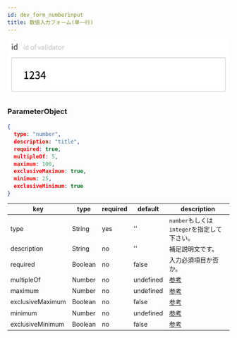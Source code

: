 ```yaml
---
id: dev_form_numberinput
title: 数値入力フォーム(単一行)
---
```


![form_numberinput](./assets/form_numberinput.png)

### ParameterObject

```json
{
  type: "number",
  description: "title",
  required: true,
  multipleOf: 5,
  maximum: 100,
  exclusiveMaximum: true,
  minimum: 25,
  exclusiveMinimum: true
}
```

| key | type | required | default | description |
| ---- | ---- | -------- | ------- | ----------- |
| type | String | yes | '' | `number`もしくは`integer`を指定して下さい。 |
| description | String | no | '' | 補足説明文です。 |
| required | Boolean | no | false | 入力必須項目か否か。 |
| multipleOf | Number | no | undefined | [参考](https://tools.ietf.org/html/draft-fge-json-schema-validation-00#section-5.1.1) |
| maximum | Number | no | undefined | [参考](https://tools.ietf.org/html/draft-fge-json-schema-validation-00#section-5.1.2) |
| exclusiveMaximum | Boolean | no | false | [参考](https://tools.ietf.org/html/draft-fge-json-schema-validation-00#section-5.1.2) |
| minimum | Number | no | undefined | [参考](https://tools.ietf.org/html/draft-fge-json-schema-validation-00#section-5.1.3) |
| exclusiveMinimum | Boolean | no | false | [参考](https://tools.ietf.org/html/draft-fge-json-schema-validation-00#section-5.1.3) |
